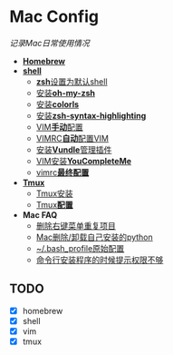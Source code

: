 # Mac Config
*记录Mac日常使用情况*
- [**Homebrew**](src/homebrew.md)
- [**shell**](src/shell_config.md)
  - [**zsh**设置为默认shell](src/shell_config.md#zsh设置为默认shell)
  - [安装**oh-my-zsh**](src/shell_config.md#安装oh-my-zsh)
  - [安装**colorls**](src/shell_config.md#安装colorls)
  - [安装**zsh-syntax-highlighting**](src/shell_config.md#安装zsh-syntax-highlighting)
  - [VIM**手动**配置](src/shell_config.md#vim手动配置)
  - [VIMRC**自动**配置VIM](src/shell_config.md#vimrc自动配置vim)
  - [安装**Vundle**管理插件](src/shell_config.md#安装vundle管理插件)
  - [VIM安装**YouCompleteMe**](src/shell_config.md#vim安装youcompleteme)
  - [vimrc**最终配置**](src/shell_config.md#vimrc最终配置)
- [**Tmux**](src/tmux_config.md#tmux)
  - [Tmux安装](src/tmux_config.md#tmux安装)
  - [Tmux**配置**](src/tmux_config.md#tmux配置)
- **Mac FAQ**
  - [删除右键菜单重复项目](src/faq/1.md)
  - [Mac删除/卸载自己安装的python](src/faq/2.md)
  - [~/.bash_profile原始配置](src/faq/3.md)
  - [命令行安装程序的时候提示权限不够](src/faq/4.md)


## TODO
- [x] homebrew
- [x] shell
- [x] vim
- [x] tmux
